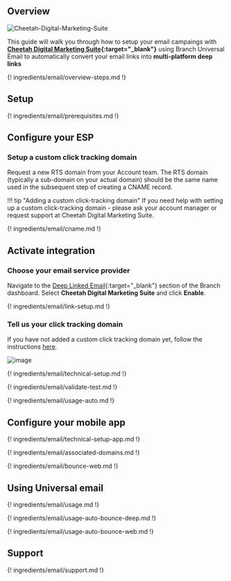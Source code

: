 ## Overview

![Cheetah-Digital-Marketing-Suite](/img/pages/email/cheetah-digital-marketing-suite/cheetah-digital-marketing-suite.png)

This guide will walk you through how to setup your email campaings with **[Cheetah Digital Marketing Suite](https://www.cheetahdigital.com/){:target="\_blank"}** using Branch Universal Email to automatically convert your email links into **multi-platform deep links**

{! ingredients/email/overview-steps.md !}

## Setup

{! ingredients/email/prerequisites.md !}

## Configure your ESP

### Setup a custom click tracking domain

Request a new RTS domain from your Account team. The RTS domain (typically a sub-domain on your actual domain) should be the same name used in the subsequent step of creating a CNAME record.

!!! tip "Adding a custom click-tracking domain"
    If you need help with setting up a custom click-tracking domain - please ask your account manager or request support at Cheetah Digital Marketing Suite.

{! ingredients/email/cname.md !}

## Activate integration

### Choose your email service provider

Navigate to the [Deep Linked Email](https://dashboard.branch.io/email){:target="\_blank"} section of the Branch dashboard. Select **Cheetah Digital Marketing Suite** and click **Enable**.

{! ingredients/email/link-setup.md !}

### Tell us your click tracking domain

If you have not added a custom click tracking domain yet, follow the instructions [here](#setup-a-custom-click-tracking-domain). 

![image](/img/pages/email/cheetah-digital-marketing-suite/setup-config.png)

{! ingredients/email/technical-setup.md !}
	
{! ingredients/email/validate-test.md !}

{! ingredients/email/usage-auto.md !}

## Configure your mobile app

{! ingredients/email/technical-setup-app.md !}

{! ingredients/email/associated-domains.md !}

{! ingredients/email/bounce-web.md !}

## Using Universal email

{! ingredients/email/usage.md !}

{! ingredients/email/usage-auto-bounce-deep.md !}

{! ingredients/email/usage-auto-bounce-web.md !}

## Support

{! ingredients/email/support.md !}
